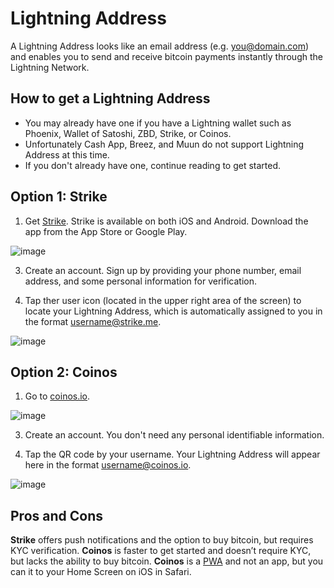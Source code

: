 # Lightning Address

A Lightning Address looks like an email address (e.g. you@domain.com) and enables you to send and receive bitcoin payments instantly through the Lightning Network.

## How to get a Lightning Address
- You may already have one if you have a Lightning wallet such as Phoenix, Wallet of Satoshi, ZBD, Strike, or Coinos.
- Unfortunately Cash App, Breez, and Muun do not support Lightning Address at this time. 
- If you don't already have one, continue reading to get started.

## Option 1: Strike

1. Get [Strike](https://strike.me/). Strike is available on both iOS and Android. Download the app from the App Store or Google Play.
   
![image](https://github.com/user-attachments/assets/b6d43e5c-0670-4673-85fe-8f2e809e62f3)

3. Create an account. Sign up by providing your phone number, email address, and some personal information for verification.

4. Tap ther user icon (located in the upper right area of the screen) to locate your Lightning Address, which is automatically assigned to you in the format username@strike.me.
   
![image](https://github.com/user-attachments/assets/b21c6b1f-ead2-4419-956e-c73fc46a434d)

## Option 2: Coinos

1. Go to [coinos.io](https://coinos.io).

![image](https://github.com/user-attachments/assets/d2300f40-b118-4c12-a75c-d41153165a90)

3. Create an account. You don't need any personal identifiable information. 

4. Tap the QR code by your username. Your Lightning Address will appear here in the format username@coinos.io.

![image](https://github.com/user-attachments/assets/42142906-b06b-4cd1-8291-a6db8f30c969)

## Pros and Cons 
**Strike** offers push notifications and the option to buy bitcoin, but requires KYC verification. **Coinos** is faster to get started and doesn’t require KYC, but lacks the ability to buy bitcoin. **Coinos** is a [PWA](https://www.google.com/search?q=how+to+add+a+pwa+to+your+home+screen+safari) and not an app, but you can it to your Home Screen on iOS in Safari.
